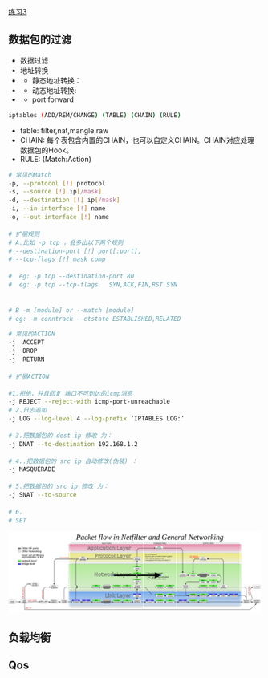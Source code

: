 [练习3](https://github.com/eric-keller/npp-linux-03-gateway/)


## 数据包的过滤

- 数据过滤
- 地址转换
- - 静态地址转换： 
- - 动态地址转换:  
- - port forward

```sh
iptables (ADD/REM/CHANGE) (TABLE) (CHAIN) (RULE)
```
- table: filter,nat,mangle,raw
- CHAIN: 每个表包含内置的CHAIN，也可以自定义CHAIN。CHAIN对应处理数据包的Hook。
- RULE: (Match:Action)
```sh
# 常见的Match
-p, --protocol [!] protocol
-s, --source [!] ip[/mask]
-d, --destination [!] ip[/mask] 
-i, --in-interface [!] name
-o, --out-interface [!] name

# 扩展规则
# A.比如 -p tcp ，会多出以下两个规则 
# --destination-port [!] port[:port], 
# --tcp-flags [!] mask comp    

#  eg: -p tcp --destination-port 80
#  eg: -p tcp --tcp-flags   SYN,ACK,FIN,RST SYN


# B -m [module] or --match [module]
# eg: -m conntrack --ctstate ESTABLISHED,RELATED

```
```sh
# 常见的ACTION
-j  ACCEPT
-j  DROP
-j  RETURN

# 扩展ACTION

#1.拒绝，并且回复 端口不可到达的icmp消息
-j REJECT --reject-with icmp-port-unreachable
# 2.日志追加
-j LOG --log-level 4 --log-prefix ’IPTABLES LOG:’

# 3.把数据包的 dest ip 修改 为：
-j DNAT --to-destination 192.168.1.2

# 4..把数据包的 src ip 自动修改(伪装) ：
-j MASQUERADE

# 5.把数据包的 src ip 修改 为：
-j SNAT --to-source 

# 6.
# SET

```
![alt text](ppt/net.png)
## 负载均衡

## Qos

